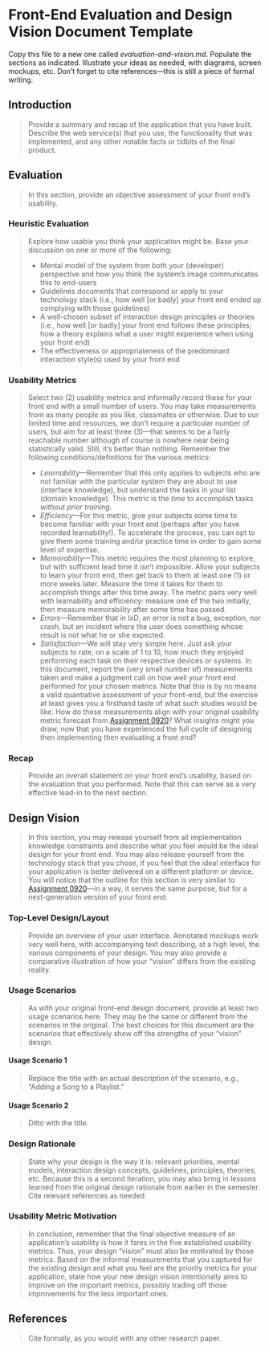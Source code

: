 # Front-End Evaluation and Design Vision Document Template
Copy this file to a new one called _evaluation-and-vision.md_. Populate the sections as indicated. Illustrate your ideas as needed, with diagrams, screen mockups, etc. Don’t forget to cite references—this is still a piece of formal writing.

## Introduction
> Provide a summary and recap of the application that you have built. Describe the web service(s) that you use, the functionality that was implemented, and any other notable facts or tidbits of the final product.

## Evaluation
> In this section, provide an objective assessment of your front end’s usability.

### Heuristic Evaluation
> Explore how usable you think your application might be. Base your discussion on one or more of the following:
> - Mental model of the system from both your (developer) perspective and how you think the system’s image communicates this to end-users
> - Guidelines documents that correspond or apply to your technology stack (i.e., how well [or badly] your front end ended up complying with those guidelines)
> - A well-chosen subset of interaction design principles or theories (i.e., how well [or badly] your front end follows these principles; how a theory explains what a user might experience when using your front end)
> - The effectiveness or appropriateness of the predominant interaction style(s) used by your front end

### Usability Metrics
> Select two (2) usability metrics and informally record these for your front end with a small number of users. You may take measurements from as many people as you like, classmates or otherwise. Due to our limited time and resources, we don’t require a particular number of users, but aim for at least three (3)—that seems to be a fairly reachable number although of course is nowhere near being statistically valid. Still, it’s better than nothing.
> Remember the following conditions/definitions for the various metrics:
> - _Learnability_—Remember that this only applies to subjects who are not familiar with the particular system they are about to use (interface knowledge), but understand the tasks in your list (domain knowledge). This metric is the _time_ to accomplish tasks _without prior training_.
> - _Efficiency_—For this metric, give your subjects some time to become familiar with your front end (perhaps after you have recorded learnability!). To accelerate the process, you can opt to give them some training and/or practice time in order to gain some level of expertise.
> - _Memorability_—This metric requires the most planning to explore, but with sufficient lead time it isn’t impossible. Allow your subjects to learn your front end, then get back to them at least one (1) or more weeks later. Measure the time it takes for them to accomplish things after this time away. The metric pairs very well with learnability and efficiency: measure one of the two initially, then measure memorability after some time has passed.
> - _Errors_—Remember that in IxD, an error is not a bug, exception, nor crash, but an incident where the user does something whose result is not what he or she expected.
> - _Satisfaction_—We will stay very simple here. Just ask your subjects to rate, on a scale of 1 to 10, how much they enjoyed performing each task on their respective devices or systems.
> In this document, report the (very small number of) measurements taken and make a judgment call on how well your front end performed for your chosen metrics. Note that this is by no means a valid quantiative assessment of your front-end, but the exercise at least gives you a firsthand taste of what such studies would be like.
> How do these measurements align with your original usability metric forecast from [Assignment 0920](./front-end-design.md)? What insights might you draw, now that you have experienced the full cycle of designing then implementing then evaluating a front end?

### Recap
> Provide an overall statement on your front end’s usability, based on the evaluation that you performed. Note that this can serve as a very effective lead-in to the next section.

## Design Vision
> In this section, you may release yourself from all implementation knowledge constraints and describe what you feel would be the ideal design for your front end. You may also release yourself from the technology stack that you chose, if you feel that the ideal interface for your application is better delivered on a different platform or device. You will notice that the outline for this section is very similar to [Assignment 0920](./front-end-design.md)—in a way, it serves the same purpose, but for a next-generation version of your front end.

### Top-Level Design/Layout
> Provide an overview of your user interface. Annotated mockups work very well here, with accompanying text describing, at a high level, the various components of your design. You may also provide a comparative illustration of how your “vision” differs from the existing reality.

### Usage Scenarios
> As with your original front-end design document, provide at least two usage scenarios here. They may be the same or different from the scenarios in the original. The best choices for this document are the scenarios that effectively show off the strengths of your “vision” design.

#### Usage Scenario 1
> Replace the title with an actual description of the scenario, e.g., “Adding a Song to a Playlist.”

#### Usage Scenario 2
> Ditto with the title.

### Design Rationale
> State why your design is the way it is: relevant priorities, mental models, interaction design concepts, guidelines, principles, theories, etc. Because this is a second iteration, you may also bring in lessons learned from the original design rationale from earlier in the semester. Cite relevant references as needed.

### Usability Metric Motivation
> In conclusion, remember that the final objective measure of an application’s usability is how it fares in the five established usability metrics. Thus, your design “vision” must also be motivated by those metrics. Based on the informal measurements that you captured for the existing design and what you feel are the priority metrics for your application, state how your new design vision intentionally aims to improve on the important metrics, possibly trading off those improvements for the less important ones.

## References
> Cite formally, as you would with any other research paper.
